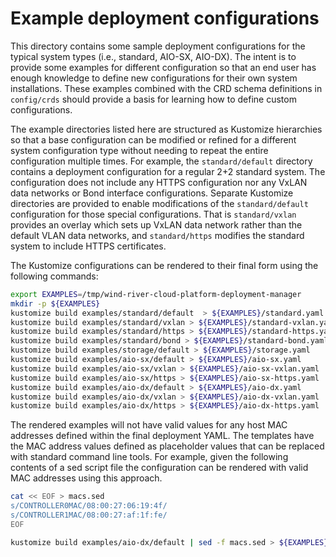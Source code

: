 # Example deployment configurations

This directory contains some sample deployment configurations for the typical
system types (i.e., standard, AIO-SX, AIO-DX).  The intent is to provide some
examples for different configuration so that an end user has enough knowledge
to define new configurations for their own system installations.  These examples 
combined with the CRD schema definitions in ```config/crds``` should provide a
basis for learning how to define custom configurations.

The example directories listed here are structured as Kustomize hierarchies so
that a base configuration can be modified or refined for a different system
configuration type without needing to repeat the entire configuration multiple
times.  For example, the ```standard/default``` directory contains a deployment
configuration for a regular 2+2 standard system.  The configuration does not
include any HTTPS configuration nor any VxLAN data networks or Bond interface
configurations.  Separate Kustomize directories are provided to enable
modifications of the ```standard/default``` configuration for those special 
configurations.  That is ```standard/vxlan``` provides an overlay which sets up
VxLAN data network rather than the default VLAN data networks, and 
```standard/https``` modifies the standard system to include HTTPS certificates.

The Kustomize configurations can be rendered to their final form using the 
following commands:

```bash
export EXAMPLES=/tmp/wind-river-cloud-platform-deployment-manager
mkdir -p ${EXAMPLES}
kustomize build examples/standard/default  > ${EXAMPLES}/standard.yaml
kustomize build examples/standard/vxlan > ${EXAMPLES}/standard-vxlan.yaml
kustomize build examples/standard/https > ${EXAMPLES}/standard-https.yaml
kustomize build examples/standard/bond > ${EXAMPLES}/standard-bond.yaml
kustomize build examples/storage/default > ${EXAMPLES}/storage.yaml
kustomize build examples/aio-sx/default > ${EXAMPLES}/aio-sx.yaml
kustomize build examples/aio-sx/vxlan > ${EXAMPLES}/aio-sx-vxlan.yaml
kustomize build examples/aio-sx/https > ${EXAMPLES}/aio-sx-https.yaml
kustomize build examples/aio-dx/default > ${EXAMPLES}/aio-dx.yaml
kustomize build examples/aio-dx/vxlan > ${EXAMPLES}/aio-dx-vxlan.yaml
kustomize build examples/aio-dx/https > ${EXAMPLES}/aio-dx-https.yaml
```

The rendered examples will not have valid values for any host MAC addresses
defined within the final deployment YAML.  The templates have the MAC address
values defined as placeholder values that can be replaced with standard
command line tools.  For example, given the following contents of a sed script
file the configuration can be rendered with valid MAC addresses using this 
approach.

```bash
cat << EOF > macs.sed
s/CONTROLLER0MAC/08:00:27:06:19:4f/
s/CONTROLLER1MAC/08:00:27:af:1f:fe/
EOF

kustomize build examples/aio-dx/default | sed -f macs.sed > ${EXAMPLES}/aio-dx.yaml
```

